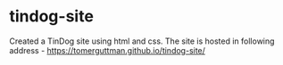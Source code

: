 # tindog-site
Created a TinDog site using html and css.
The site is hosted in following address - https://tomerguttman.github.io/tindog-site/

